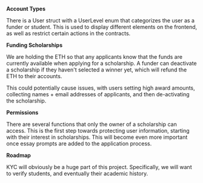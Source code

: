 **Account Types**

There is a User struct with a UserLevel enum that categorizes the user as a funder or student. This is used to display different elements on the frontend, as well as restrict certain actions in the contracts.

**Funding Scholarships**

We are holding the ETH so that any applicants know that the funds are currently available when applying for a scholarship. A funder can deactivate a scholarship if they haven't selected a winner yet, which will refund the ETH to their accounts. 

This could potentially cause issues, with users setting high award amounts, collecting names + email addresses of applicants, and then de-activating the scholarship.

**Permissions**

There are several functions that only the owner of a scholarship can access. This is the first step towards protecting user information, starting with their interest in scholarships. This will become even more important once essay prompts are added to the application process.

**Roadmap**

KYC will obviously be a huge part of this project. Specifically, we will want to verify students, and eventually their academic history.
